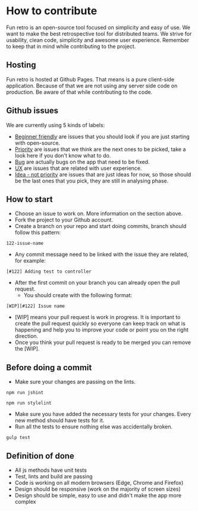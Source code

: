# How to contribute

Fun retro is an open-source tool focused on simplicity and easy of use. We want to make the best retrospective tool for distributed teams. We strive for usability, clean code, simplicity and awesome user experience. Remember to keep that in mind while contributing to the project.

## Hosting

Fun retro is hosted at Github Pages. That means is a pure client-side application. Because of that we are not using any server side code on production. Be aware of that while contributing to the code.

## Github issues

We are currently using 5 kinds of labels:

* [Beginner friendly](https://github.com/funretro/distributed/issues?q=is%3Aissue+is%3Aopen+label%3A%22beginner+friendly%22) are issues that you should look if you are just starting with open-source.
* [Priority](https://github.com/funretro/distributed/issues?q=is%3Aissue+is%3Aopen+label%3Apriority) are issues that we think are the next ones to be picked, take a look here if you don't know what to do.
* [Bug](https://github.com/funretro/distributed/issues?utf8=%E2%9C%93&q=is%3Aissue%20is%3Aopen%20label%3Abug%20) are actually bugs on the app that need to be fixed.
* [UX](https://github.com/funretro/distributed/issues?q=is%3Aissue+is%3Aopen+label%3AUX) are issues that are related with user experience.
* [Idea - not priority](https://github.com/funretro/distributed/issues?q=is%3Aissue+is%3Aopen+label%3A%22idea+-+not+priority%22) are issues that are just ideas for now, so those should be the last ones that you pick, they are still in analysing phase.

## How to start

* Choose an issue to work on. More information on the section above.
* Fork the project to your Github account.
* Create a branch on your repo and start doing commits, branch should follow this pattern:

```
122-issue-name
```

* Any commit message need to be linked with the issue they are related, for example:

```
[#122] Adding test to controller
```

* After the first commit on your branch you can already open the pull request.
  * You should create with the following format:

```
[WIP][#122] Issue name
```

  * [WIP] means your pull request is work in progress. It is important to create the pull request quickly so everyone can keep track on what is happening and help you to improve your code or point you on the right direction.
* Once you think your pull request is ready to be merged you can remove the [WIP].

## Before doing a commit

* Make sure your changes are passing on the lints.

```
npm run jshint
```

```
npm run stylelint
```

* Make sure you have added the necessary tests for your changes. Every new method should have tests for it.
* Run all the tests to ensure nothing else was accidentally broken.

```
gulp test
```

## Definition of done

* All js methods have unit tests
* Test, lints and build are passing
* Code is working on all modern browsers (Edge, Chrome and Firefox)
* Design should be responsive (work on the majority of screen sizes)
* Design should be simple, easy to use and didn't make the app more complex
